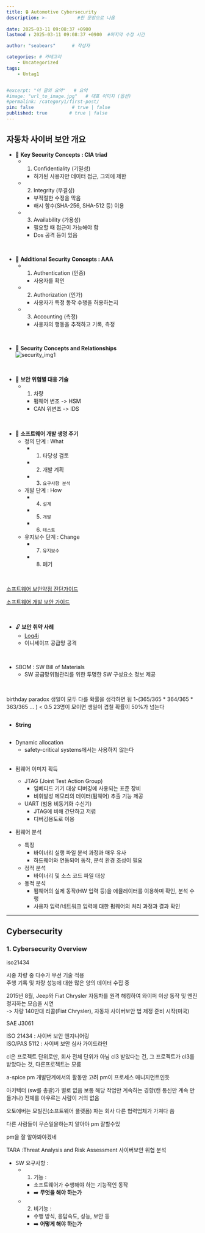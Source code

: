 ```yaml
---
title: 🔒 Automotive Cybersecurity
description: >-           #한 문장으로 나옴
  
date: 2025-03-11 09:08:37 +0900
lastmod : 2025-03-11 09:08:37 +0900  #마지막 수정 시간

author: "seabears"      # 작성자

categories: # 카테고리
    - Uncategorized  
tags: 
    - Untag1


#excerpt: "이 글의 요약"   # 요약
#image: "url_to_image.jpg"   # 대표 이미지 (옵션)
#permalink: /category1/first-post/
pin: false              # true | false
published: true        # true | false
---
```


## 자동차 사이버 보안 개요  

- 📌 **Key Security Concepts : CIA triad**  
  - 1. Confidentiality (기밀성)  
    - 허가된 사용자만 데이터 접근, 그외에 제한  
  - 2. Integrity (무결성)  
    - 부적절한 수정을 막음  
    - 해시 함수(SHA-256, SHA-512 등) 이용  
  - 3. Availability (가용성)  
    - 필요할 때 접근이 가능해야 함  
    - Dos 공격 등이 있음

<br>

- 📌 **Additional Security Concepts : AAA**
  - 1. Authentication (인증)  
    - 사용자를 확인  
  - 2. Authorization  (인가)  
    - 사용자가 특정 동작 수행을 허용하는지  
  - 3. Accounting (측정)  
    - 사용자의 행동을 추적하고 기록, 측정  

<br>

- 📌 **Security Concepts and Relationships**  
![security_img1](https://github.com/user-attachments/assets/e725bd49-0e40-418a-b2c2-4b4bb858b30c)

<br>

- 📌 **보안 위협별 대응 기술**  
  - 1. 차량
    - 펌웨어 변조 -> HSM
    - CAN 위변조 -> IDS

<br>

- 📌 **소프트웨어 개발 생명 주기**  
  - 정의 단계 : What  
    - 1. 타당성 검토  
    - 2. 개발 계획  
    - 3. `요구사항 분석`  
  - 개발 단계 : How  
    - 4. `설계`  
    - 5. `개발`  
    - 6. `테스트`  
  - 유지보수 단계 : Change  
    - 7. `유지보수`  
    - 8. 폐기  

<br>

[소프트웨어 보안약점 진단가이드](https://www.kisa.or.kr/2060204/form?postSeq=9&page=1)  

[소프트웨어 개발 보안 가이드](https://www.kisa.or.kr/2060204/form?postSeq=5&page=1)  

<br>

- 🔓 **보안 취약 사례**  
  - [Log4j](https://namu.wiki/w/Log4j%20%EB%B3%B4%EC%95%88%20%EC%B7%A8%EC%95%BD%EC%A0%90%20%EC%82%AC%ED%83%9C#s-2.1)  
  - 이니세이프 공급망 공격  

<br>

- SBOM : SW Bill of Materials  
  - SW 공급망위협관리를 위한 투명한 SW 구성요소 정보 제공  

<br>

birthday paradox
생일이 모두 다를 확률을 생각하면 됨
1-(365/365 * 364/365 * 363/365 ... ) < 0.5
23명이 모이면 생일이 겹칠 확률이 50%가 넘는다


## 

- **String**



##

- Dynamic allocation  
  - safety-critical systems에서는 사용하지 않는다  

##

- 펌웨어 이미지 획득
  - JTAG (Joint Test Action Group)
    - 임베디드 기기 대상 디버깅에 사용되는 표준 장비
    - 비휘발성 메모리의 데이터(펌웨어) 추출 기능 제공
  - UART (범용 비동기화 수신기)
    - JTAG에 비해 간단하고 저렴
    - 디버깅용도로 이용
  
- 펌웨어 분석
  - 특징
    - 바이너리 실행 파일 분석 과정과 매우 유사
    - 하드웨어와 연동되어 동작, 분석 환경 조성이 필요
  - 정적 분석
    - 바이너리 및 소스 코드 파일 대상
  - 동적 분석
    - 펌웨어의 실제 동작(HW 입력 등)을 에뮬레이터를 이용하며 확인, 분석 수행
    - 사용자 입력/네트워크 입력에 대한 펌웨어의 처리 과정과 결과 확인
  

---

## Cybersecurity  

### 1. Cybersecurity Overview  
iso21434

시중 차량 중 다수가 무선 기술 적용  
주행 기록 및 차량 성능에 대한 많은 양의 데이터 수집 중  

2015년 8월, Jeep와 Fiat Chrysler 자동차를 원격 해킹하여 와이퍼 이상 동작 및 엔진 정지하는 모습을 시연  
-> 차량 140만대 리콜(Fiat Chrysler), 자동차 사이버보안 법 제정 준비 시작(미국)


SAE J3061


ISO 21434 : 사이버 보안 엔지니어링  
ISO/PAS 5112 : 사이버 보안 심사 가이드라인  




cl은 프로젝트 단위로만, 회사 전체 단위가 아님
cl3 받았다는 건, 그 프로젝트가 cl3를 받았다는 것, 다른프로젝트는 모름

a-spice pm 개발단계에서의 활동만 고려
pm이 프로세스 매니지먼트인듯

아키텍터 (sw를 총괄)가 별로 없음
보통 해당 작업만 계속하는 경향(캔 통신만 계속 만들거나)
전체를 아우르는 사람이 거의 없음


오토에버는 모빌진(소프트웨어 플랫폼) 파는 회사
다른 협력업체가 가져다 씀

다른 사람들이 무슨일을하는지 알아야 pm 잘할수있

pm을 잘 알아봐야겠네


TARA :Threat Analysis and Risk Assessment 사이버보안 위협 분석


- SW 요구사항 : 
  - 1. 기능 :  
    - 소프트웨어가 수행해야 하는 기능적인 동작  
    - ➡️ **무엇을  해야 하는가**  
  - 2. 비기능 :   
    - 수행 방식, 응답속도, 성능, 보안 등  
    - ➡️ **어떻게 해야 하는가**  

